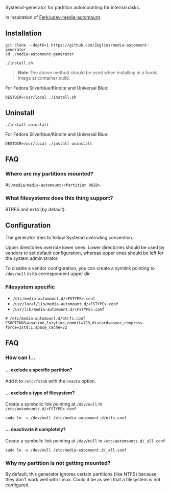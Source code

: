 Systemd-generator for partition automounting for internal disks.

In inspiration of [Ferk/udev-media-automount](https://github.com/Ferk/udev-media-automount).

## Installation

```shell
git clone --depth=1 https://github.com/Zeglius/media-automount-generator
cd ./media-automount-generator
```

```shell
./install.sh
```

> **Note**
> The above method should be used when installing in a bootc image
> at container build.

For Fedora Silverblue/Kinoite and Universal Blue:

```shell
DESTDIR=/usr/local ./install.sh
```

## Uninstall

```shell
./install uninstall
```

For Fedora Silverblue/Kinoite and Universal Blue:

```shell
DESTDIR=/usr/local ./install uninstall
```

## FAQ

### Where are my partitions mounted?

At `/media/media-automount/<Partition UUID>`.

### What filesystems does this thing support?

BTRFS and ext4 (by default).

## Configuration

The generator tries to follow Systemd overriding convention.

Upper directories override lower ones. Lower directories should be used
by vendors to set default configuration, whereas upper ones should be left for the system
administrator.

To disable a vendor configuration, you can create a symlink pointing to `/dev/null`
in its correspondent upper dir.

### Filesystem specific

- `/etc/media-automount.d/<FSTYPE>.conf`
- `/usr/local/lib/media-automount.d/<FSTYPE>.conf`
- `/usr/lib/media-automount.d/<FSTYPE>.conf`

```text
# /etc/media-automount.d/btrfs.conf
FSOPTIONS=noatime,lazytime,commit=120,discard=async,compress-force=zstd:1,space_cache=v2
```

## FAQ

### How can I...

#### ... exclude a specific partition?

Add it to `/etc/fstab` with the `noauto` option.

#### ... exclude a type of filesystem?

Create a symbolic link pointing at `/dev/null` in `/etc/automounts.d/<FSTYPE>.conf`

```shell
sudo ln -s /dev/null /etc/media-automount.d/ntfs.conf
```

#### ... deactivate it completely?

Create a symbolic link pointing at `/dev/null` in `/etc/automounts.d/_all.conf`

```shell
sudo ln -s /dev/null /etc/media-automount.d/_all.conf
```

### Why my partition is not getting mounted?

By default, this generator ignores certain partitions (like NTFS) because
they don't work well with Linux.
Could it be as well that a filesystem is not configured.
